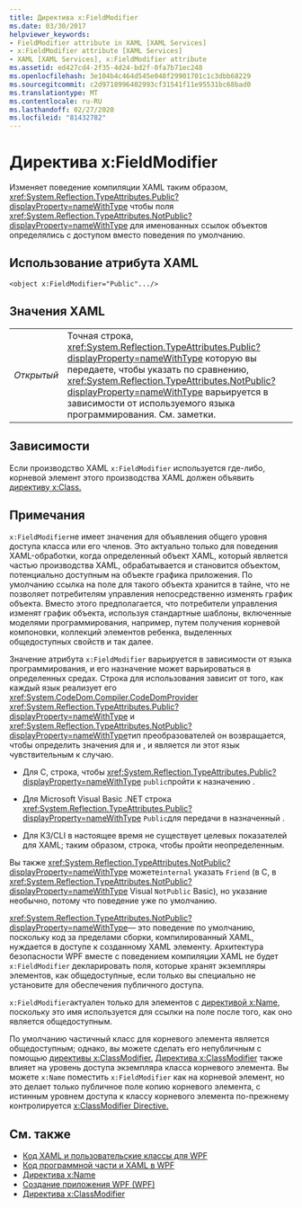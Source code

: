 ```yaml
---
title: Директива x:FieldModifier
ms.date: 03/30/2017
helpviewer_keywords:
- FieldModifier attribute in XAML [XAML Services]
- x:FieldModifier attribute [XAML Services]
- XAML [XAML Services], x:FieldModifier attribute
ms.assetid: ed427cd4-2f35-4d24-bd2f-0fa7b71ec248
ms.openlocfilehash: 3e104b4c464d545e048f29901701c1c3dbb68229
ms.sourcegitcommit: c2d9718996402993cf31541f11e95531bc68bad0
ms.translationtype: MT
ms.contentlocale: ru-RU
ms.lasthandoff: 02/27/2020
ms.locfileid: "81432782"
---
```

# <a name="xfieldmodifier-directive"></a>Директива x:FieldModifier
Изменяет поведение компиляции XAML таким образом, <xref:System.Reflection.TypeAttributes.Public?displayProperty=nameWithType> чтобы поля <xref:System.Reflection.TypeAttributes.NotPublic?displayProperty=nameWithType> для именованных ссылок объектов определялись с доступом вместо поведения по умолчанию.

## <a name="xaml-attribute-usage"></a>Использование атрибута XAML

```xaml
<object x:FieldModifier="Public".../>
```

## <a name="xaml-values"></a>Значения XAML

|||
|-|-|
|*Открытый*|Точная строка, <xref:System.Reflection.TypeAttributes.Public?displayProperty=nameWithType> которую вы передаете, чтобы указать по сравнению, <xref:System.Reflection.TypeAttributes.NotPublic?displayProperty=nameWithType> варьируется в зависимости от используемого языка программирования. См. заметки.|

## <a name="dependencies"></a>Зависимости

 Если производство XAML `x:FieldModifier` используется где-либо, корневой элемент этого производства XAML должен объявить [директиву x:Class.](xclass-directive.md)

## <a name="remarks"></a>Примечания

`x:FieldModifier`не имеет значения для объявления общего уровня доступа класса или его членов. Это актуально только для поведения XAML-обработки, когда определенный объект XAML, который является частью производства XAML, обрабатывается и становится объектом, потенциально доступным на объекте графика приложения. По умолчанию ссылка на поле для такого объекта хранится в тайне, что не позволяет потребителям управления непосредственно изменять график объекта. Вместо этого предполагается, что потребители управления изменят график объекта, используя стандартные шаблоны, включенные моделями программирования, например, путем получения корневой компоновки, коллекций элементов ребенка, выделенных общедоступных свойств и так далее.

Значение атрибута `x:FieldModifier` варьируется в зависимости от языка программирования, и его назначение может варьироваться в определенных средах. Строка для использования зависит от того, как каждый язык реализует его <xref:System.CodeDom.Compiler.CodeDomProvider> <xref:System.Reflection.TypeAttributes.Public?displayProperty=nameWithType> и <xref:System.Reflection.TypeAttributes.NotPublic?displayProperty=nameWithType>тип преобразователей он возвращается, чтобы определить значения для и , и является ли этот язык чувствительным к случаю.

- Для C, строка, чтобы <xref:System.Reflection.TypeAttributes.Public?displayProperty=nameWithType> `public`пройти к назначению .

- Для Microsoft Visual Basic .NET строка <xref:System.Reflection.TypeAttributes.Public?displayProperty=nameWithType> `Public`для передачи в назначенный .

- Для КЗ/CLI в настоящее время не существует целевых показателей для XAML; таким образом, строка, чтобы пройти неопределенным.

Вы также <xref:System.Reflection.TypeAttributes.NotPublic?displayProperty=nameWithType> можете`internal` указать `Friend` (в C, в <xref:System.Reflection.TypeAttributes.NotPublic?displayProperty=nameWithType> Visual `NotPublic` Basic), но указание необычно, потому что поведение уже по умолчанию.

<xref:System.Reflection.TypeAttributes.NotPublic?displayProperty=nameWithType>— это поведение по умолчанию, поскольку код за пределами сборки, компилированный XAML, нуждается в доступе к созданному XAML элементу. Архитектура безопасности WPF вместе с поведением компиляции XAML не будет `x:FieldModifier` декларировать поля, которые хранят экземпляры элементов, как общедоступные, если только вы специально не установите для обеспечения публичного доступа.

`x:FieldModifier`актуален только для элементов с [директивой x:Name,](xname-directive.md) поскольку это имя используется для ссылки на поле после того, как оно является общедоступным.

По умолчанию частичный класс для корневого элемента является общедоступным; однако, вы можете сделать его непубличным с помощью [директивы x:ClassModifier.](xclassmodifier-directive.md) [Директива x:ClassModifier](xclassmodifier-directive.md) также влияет на уровень доступа экземпляра класса корневого элемента. Вы можете `x:Name` поместить `x:FieldModifier` как на корневой элемент, но это делает только публичное поле копию корневого элемента, с истинным уровнем доступа к классу корневого элемента по-прежнему контролируется [x:ClassModifier Directive.](xclassmodifier-directive.md)

## <a name="see-also"></a>См. также

- [Код XAML и пользовательские классы для WPF](../../framework/wpf/advanced/xaml-and-custom-classes-for-wpf.md)
- [Код программной части и XAML в WPF](../../framework/wpf/advanced/code-behind-and-xaml-in-wpf.md)
- [Директива x:Name](xname-directive.md)
- [Создание приложения WPF (WPF)](../../framework/wpf/app-development/building-a-wpf-application-wpf.md)
- [Директива x:ClassModifier](xclassmodifier-directive.md)
